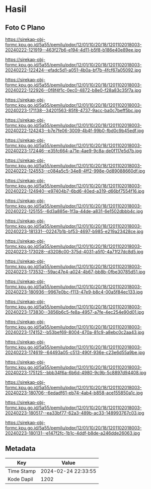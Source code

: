 # Hasil

## Foto C Plano

https://sirekap-obj-formc.kpu.go.id/5a55/pemilu/pdpr/12/01/10/20/18/1201102018003-20240222-121919--463f27b6-e194-4d11-b5f8-b186e40e89ee.jpg

https://sirekap-obj-formc.kpu.go.id/5a55/pemilu/pdpr/12/01/10/20/18/1201102018003-20240222-122424--efadc5d1-a051-4b0a-bf7b-4fcf67a05092.jpg

https://sirekap-obj-formc.kpu.go.id/5a55/pemilu/pdpr/12/01/10/20/18/1201102018003-20240222-122926--0f8f4f1c-0ec0-4872-b8e0-f28a83c35f7a.jpg

https://sirekap-obj-formc.kpu.go.id/5a55/pemilu/pdpr/12/01/10/20/18/1201102018003-20240223-171138--34201563-85f8-4737-9acc-ba0c7beff5bc.jpg

https://sirekap-obj-formc.kpu.go.id/5a55/pemilu/pdpr/12/01/10/20/18/1201102018003-20240222-124243--b7e7fe06-3009-4b4f-99b0-fbd0c9b45edf.jpg

https://sirekap-obj-formc.kpu.go.id/5a55/pemilu/pdpr/12/01/10/20/18/1201102018003-20240223-172446--e35fc664-a71e-4ae9-9c8a-de0f117e5d7b.jpg

https://sirekap-obj-formc.kpu.go.id/5a55/pemilu/pdpr/12/01/10/20/18/1201102018003-20240222-124553--c084a5c5-34e8-4ff2-998e-0d89088660df.jpg

https://sirekap-obj-formc.kpu.go.id/5a55/pemilu/pdpr/12/01/10/20/18/1201102018003-20240222-124940--e97404b7-6bd6-40ed-a319-d66bf7554f16.jpg

https://sirekap-obj-formc.kpu.go.id/5a55/pemilu/pdpr/12/01/10/20/18/1201102018003-20240222-125155--6d3a885e-1f3a-44de-a831-6e1502dbbb4c.jpg

https://sirekap-obj-formc.kpu.go.id/5a55/pemilu/pdpr/12/01/10/20/18/1201102018003-20240223-181331--02247b1b-bf53-4697-b985-e219a23428ce.jpg

https://sirekap-obj-formc.kpu.go.id/5a55/pemilu/pdpr/12/01/10/20/18/1201102018003-20240223-173028--d3208c00-375d-4031-a5f0-4a71f27dc8d5.jpg

https://sirekap-obj-formc.kpu.go.id/5a55/pemilu/pdpr/12/01/10/20/18/1201102018003-20240223-173532--59ac47e4-a024-4b67-bb8b-0fbe30785d51.jpg

https://sirekap-obj-formc.kpu.go.id/5a55/pemilu/pdpr/12/01/10/20/18/1201102018003-20240223-180936--9967e0bc-f113-47e9-b8c4-00a5f84ec133.jpg

https://sirekap-obj-formc.kpu.go.id/5a55/pemilu/pdpr/12/01/10/20/18/1201102018003-20240223-173830--3856b6c5-fe8a-4957-a7fe-4ec254e90d01.jpg

https://sirekap-obj-formc.kpu.go.id/5a55/pemilu/pdpr/12/01/10/20/18/1201102018003-20240223-174152--b53bef69-8004-470a-81c9-a8ebc0c2aa43.jpg

https://sirekap-obj-formc.kpu.go.id/5a55/pemilu/pdpr/12/01/10/20/18/1201102018003-20240223-174619--64493a05-c513-490f-936e-c23e6d55a9be.jpg

https://sirekap-obj-formc.kpu.go.id/5a55/pemilu/pdpr/12/01/10/20/18/1201102018003-20240223-175125--bbb34f6a-6b6d-4980-9c9b-5c8897d94408.jpg

https://sirekap-obj-formc.kpu.go.id/5a55/pemilu/pdpr/12/01/10/20/18/1201102018003-20240223-180706--6edadf61-eb74-4ab4-b858-ace155850a1c.jpg

https://sirekap-obj-formc.kpu.go.id/5a55/pemilu/pdpr/12/01/10/20/18/1201102018003-20240223-180517--ea33bf77-62a3-489b-ac33-148993767c03.jpg

https://sirekap-obj-formc.kpu.go.id/5a55/pemilu/pdpr/12/01/10/20/18/1201102018003-20240223-180131--e147f2fc-1b1c-4ddf-b8de-a246dde26063.jpg


## Metadata

| Key        | Value               |
| ---------- | ------------------- |
| Time Stamp | 2024-02-24 22:33:55 |
| Kode Dapil | 1202                |



